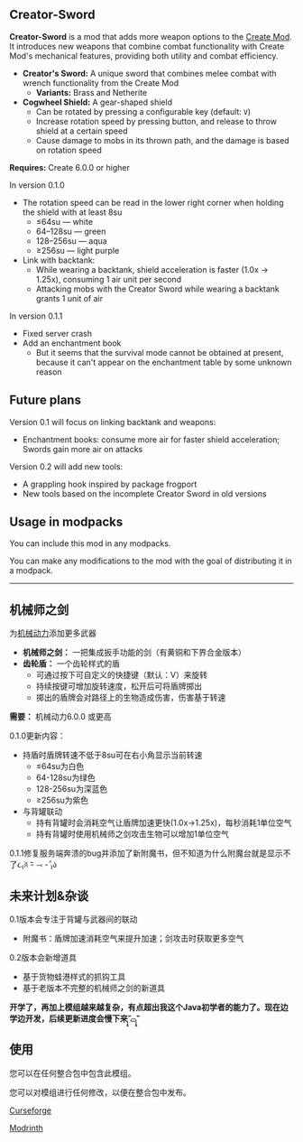 ## Creator-Sword

**Creator-Sword** is a mod that adds more weapon options to the [Create Mod](https://www.curseforge.com/minecraft/mc-mods/create). It introduces new weapons that combine combat functionality with Create Mod's mechanical features, providing both utility and combat efficiency.

*   **Creator's Sword:** A unique sword that combines melee combat with wrench functionality from the Create Mod
    *   **Variants:** Brass and Netherite
*   **Cogwheel Shield:** A gear-shaped shield
    *   Can be rotated by pressing a configurable key (default: `V`)
    *   Increase rotation speed by pressing button, and release to throw shield at a certain speed
    *   Cause damage to mobs in its thrown path, and the damage is based on rotation speed

**Requires:** Create 6.0.0 or higher

In version 0.1.0

* The rotation speed can be read in the lower right corner when holding the shield with at least 8su
  * ≤64su — white
  * 64–128su — green
  * 128–256su — aqua
  * ≥256su — light purple
* Link with backtank:
  * While wearing a backtank, shield acceleration is faster (1.0x → 1.25x), consuming 1 air unit per second
  * Attacking mobs with the Creator Sword while wearing a backtank grants 1 unit of air

In version 0.1.1

* Fixed server crash
* Add an enchantment book
  * But it seems that the survival mode cannot be obtained at present, because it can't appear on the enchantment table by some unknown reason

## Future plans
Version 0.1 will focus on linking backtank and weapons:
* Enchantment books: consume more air for faster shield acceleration; Swords gain more air on attacks

Version 0.2 will add new tools:
* A grappling hook inspired by package frogport
* New tools based on the incomplete Creator Sword in old versions

## Usage in modpacks

You can include this mod in any modpacks.

You can make any modifications to the mod with the goal of distributing it in a modpack.

***

## 机械师之剑

为[机械动力](https://www.curseforge.com/minecraft/mc-mods/create)添加更多武器

*   **机械师之剑：** 一把集成扳手功能的剑（有黄铜和下界合金版本）
*   **齿轮盾：** 一个齿轮样式的盾
    *   可通过按下可自定义的快捷键（默认：V）来旋转
    *   持续按键可增加旋转速度，松开后可将盾牌掷出
    *   掷出的盾牌会对路径上的生物造成伤害，伤害基于转速

**需要：** 机械动力6.0.0 或更高

0.1.0更新内容：
* 持盾时盾牌转速不低于8su可在右小角显示当前转速
  * ≤64su为白色
  * 64-128su为绿色
  * 128-256su为深蓝色
  * ≥256su为紫色
* 与背罐联动
  * 持有背罐时会消耗空气让盾牌加速更快(1.0x->1.25x)，每秒消耗1单位空气
  * 持有背罐时使用机械师之剑攻击生物可以增加1单位空气

0.1.1修复服务端奔溃的bug并添加了新附魔书，但不知道为什么附魔台就是显示不了૮₍ꐦ -᷅ ⤙ -᷄ ₎ა

## 未来计划&杂谈

0.1版本会专注于背罐与武器间的联动
* 附魔书：盾牌加速消耗空气来提升加速；剑攻击时获取更多空气

0.2版本会新增道具
* 基于货物蛙港样式的抓钩工具
* 基于老版本不完整的机械师之剑的新道具

**开学了，再加上模组越来越复杂，有点超出我这个Java初学者的能力了。现在边学边开发，后续更新进度会慢下来˃̣̣̥᷄⌓˂̣̣̥᷅**

## 使用

您可以在任何整合包中包含此模组。

您可以对模组进行任何修改，以便在整合包中发布。

[Curseforge](https://www.curseforge.com/minecraft/mc-mods/creator-sword)

[Modrinth](https://modrinth.com/mod/creator-sword)